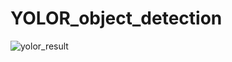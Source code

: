 # YOLOR_object_detection

![yolor_result](https://user-images.githubusercontent.com/41470324/200643288-4c2422b7-792b-4af7-957d-6dc9ee518cb0.png)

